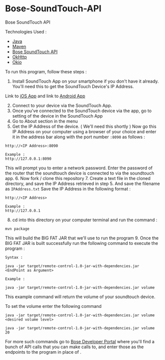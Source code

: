 # Bose-SoundTouch-API
Bose SoundTouch API

Technologies Used :

* [Java](https://www.java.com/en/)
* [Maven](https://maven.apache.org)
* [Bose SoundTouch API](https://developer.bose.com/guides/bose-soundtouch-api/bose-soundtouch-api-reference)
* [OkHttp](https://mvnrepository.com/artifact/com.squareup.okhttp/okhttp/2.7.5)
* [Okio](https://mvnrepository.com/artifact/com.squareup.okio/okio/2.1.0)

To run this program, follow these steps :

1. Install SoundTouch App on your smartphone if you don't have it already. You'll need this to get the SoundTouch Device's IP Address.
<!-- [![](https://www.globalvillage.ae/wp-content/uploads/2015/01/app-store-icon.png)](https://itunes.apple.com/us/app/bose-soundtouch/id708379313?mt=8) -->
Link to [iOS App](https://itunes.apple.com/us/app/bose-soundtouch/id708379313?mt=8) and link to [Android App](https://play.google.com/store/apps/details?id=com.bose.soundtouch&hl=en_US)

2. Connect to your device via the SoundTouch App.
3. Once you've connected to the SoundTouch device via the app, go to setting of the device in the SoundTouch App
4. Go to About section in the menu
5. Get the IP Address of the device. ( We'll need this shortly )
Now go this IP Address on your computer using a browser of your choice and enter it in the address bar along with the port number ```:8090``` as follows :
```
http://<IP Address>:8090

Example :
http://127.0.0.1:8090
```
This will prompt you to enter a network password. Enter the password of the router that the soundtouch device is connected to via the soundtouch app.
6. Now fork / clone this repository
7. Create a text file in the cloned directory, and save the IP Address retrieved in step 5. And save the filename as ```IPAddress.txt```
Save the IP Address in the following format :
```
http://<IP Address>

Example :
http://127.0.0.1
```
8. cd into this directory on your computer terminal and run the command :
```
mvn package
```
This will build the BIG FAT JAR that we'll use to run the program
9. Once the BIG FAT JAR is built successfully run the following command to execute the program :
```
Syntax :

java -jar target/remote-control-1.0-jar-with-dependencies.jar <EndPoint as Argument>

Example :

java -jar target/remote-control-1.0-jar-with-dependencies.jar volume
```

This example command will return the volume of your soundtouch device.

To set the volume enter the following command

```
java -jar target/remote-control-1.0-jar-with-dependencies.jar volume <desired volume level>

java -jar target/remote-control-1.0-jar-with-dependencies.jar volume 20
```

For more such commands go to [Bose Developer Portal](https://developer.bose.com/guides/bose-soundtouch-api/bose-soundtouch-api-reference) where you'll find a bunch of API calls that you can make calls to, and enter those as the endpoints to the program in place of <EndPoint as Argument>.

